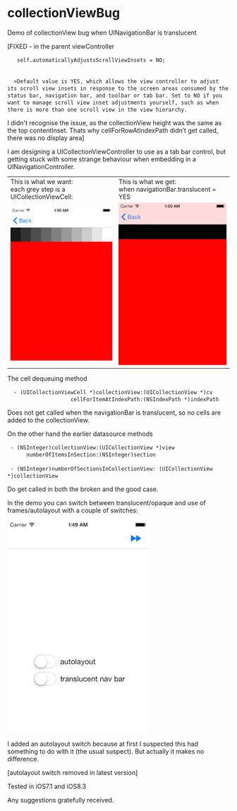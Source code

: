 # collectionViewBug
Demo of collectionView bug when UINavigationBar is translucent

[FIXED - in the parent viewController     
     
       self.automaticallyAdjustsScrollViewInsets = NO;
       
       
      >Default value is YES, which allows the view controller to adjust its scroll view insets in response to the screen areas consumed by the status bar, navigation bar, and toolbar or tab bar. Set to NO if you want to manage scroll view inset adjustments yourself, such as when there is more than one scroll view in the view hierarchy.
      
 I didn't recognise the issue, as the collectionView height was the same as the top contentInset. Thats why cellForRowAtIndexPath didn’t get called, there was no display area]


I am designing a UICollectionViewController to use as a tab bar control, but getting stuck with some strange behaviour when embedding in a UINavigationController.

<table><tr><td>
This is what we want:<br>each grey step is a UICollectionViewCell:
</td><td>This is what we get: <br>when navigationBar.translucent =  YES</td></tr>
<tr><td><img src = "https://github.com/foundry/collectionViewBug/blob/master/screendumps/good.png">
</td><td>
 <img src = "https://github.com/foundry/collectionViewBug/blob/master/screendumps/bad.png">
 </td></tr></table>

The cell dequeuing method

      - (UICollectionViewCell *)collectionView:(UICollectionView *)cv
                        cellForItemAtIndexPath:(NSIndexPath *)indexPath

Does not get called when the navigationBar is translucent, so no cells are added to the collectionView.

On the other hand the earlier datasource methods

     - (NSInteger)collectionView:(UICollectionView *)view 
          numberOfItemsInSection:(NSInteger)section
          
     - (NSInteger)numberOfSectionsInCollectionView: (UICollectionView *)collectionView
     
 Do get called in both the broken and the good case.





In the demo you can switch between translucent/opaque and use of frames/autolayout with a couple of switches:

<img src = "https://github.com/foundry/collectionViewBug/blob/master/screendumps/switch.png">

I added an autolayout switch because at first I suspected this had something to do with it (the usual suspect). But actually it makes no difference.

[autolayout switch removed in latest version]

Tested in iOS7.1 and iOS8.3

Any suggestions gratefully received.






